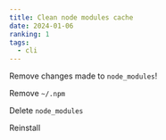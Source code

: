 ```yaml
---
title: Clean node modules cache
date: 2024-01-06
ranking: 1
tags:
  - cli
---
```


Remove changes made to `node_modules`!

Remove `~/.npm`

Delete `node_modules`

Reinstall
